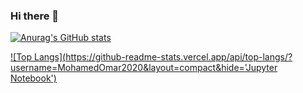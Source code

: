 ### Hi there 👋


[![Anurag's GitHub stats](https://github-readme-stats.vercel.app/api?username=MohamedOmar2020&count_private=true&show_icons=true)](https://github.com/anuraghazra/github-readme-stats)

[![Top Langs](https://github-readme-stats.vercel.app/api/top-langs/?username=MohamedOmar2020&layout=compact&hide='Jupyter Notebook')](https://github.com/anuraghazra/github-readme-stats)
